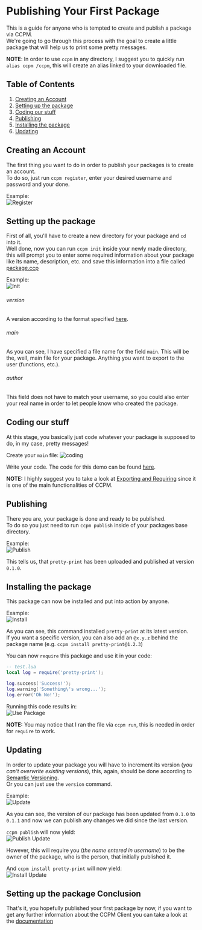 # Publishing Your First Package
This is a guide for anyone who is tempted to create and publish a package via CCPM.  
We're going to go through this process with the goal to create a little package that will help us to print some pretty messages.

**NOTE**: In order to use `ccpm` in any directory, I suggest you to quickly run `alias ccpm /ccpm`, this will create an alias linked to your downloaded file.

## Table of Contents
1. [Creating an Account](#section-register)
2. [Setting up the package](#section-setup)
3. [Coding our stuff](#section-code)
4. [Publishing](#section-publish)
5. [Installing the package](#section-install)
6. [Updating](#section-update)

## <a name="section-register"></a> Creating an Account
The first thing you want to do in order to publish your packages is to create an account.  
To do so, just run `ccpm register`, enter your desired username and password and your done.  

Example:  
![Register](http://i.imgur.com/frpQxsE.png)

## <a name="section-setup"></a> Setting up the package
First of all, you'll have to create a new directory for your package and `cd` into it.  
Well done, now you can run `ccpm init` inside your newly made directory, this will prompt you to enter some required information about your package like its name, description, etc. and save this information into a file called [package.ccp](https://github.com/schroffl/ccpm/blob/master/client/README.md#packageccp)  

Example:  
![Init](http://i.imgur.com/Ii1twmD.png)  

###### version
A version according to the format specified [here](http://semver.org/).

###### main
As you can see, I have specified a file name for the field `main`. This will be the, well, main file for your package. Anything you want to export to the user (functions, etc.).

###### author
This field does not have to match your username, so you could also enter your real name in order to let people know who created the package.

## <a name="section-code"></a> Coding our stuff
At this stage, you basically just code whatever your package is supposed to do, in my case, pretty messages!

Create your `main` file: ![coding](http://i.imgur.com/q0WMRdC.png)

Write your code. The code for this demo can be found [here](https://bitbucket.org/schroffl/pretty-print/src).

**NOTE:** I highly suggest you to take a look at [Exporting and Requiring](https://github.com/schroffl/ccpm/tree/master/client#exporting-and-requiring) since it is one of the main functionalities of CCPM.

## <a name="section-publish"></a> Publishing
There you are, your package is done and ready to be published.  
To do so you just need to run `ccpm publish` inside of your packages base directory.  

Example:  
![Publish](http://i.imgur.com/VZA1rbP.png)  

This tells us, that `pretty-print` has been uploaded and published at version `0.1.0`.

## <a name="section-install"></a> Installing the package
This package can now be installed and put into action by anyone.  

Example:  
![Install](http://i.imgur.com/OBpNKuZ.png)

As you can see, this command installed `pretty-print` at its latest version.  
If you want a specific version, you can also add an `@x.y.z` behind the package name (e.g. `ccpm install pretty-print@1.2.3`)

You can now `require` this package and use it in your code:
```lua
-- test.lua
local log = require('pretty-print');

log.success('Success!');
log.warning('Something\'s wrong...');
log.error('Oh No!');
```

Running this code results in:  
![Use Package](http://i.imgur.com/n8SjRsO.png)

**NOTE:** You may notice that I ran the file via `ccpm run`, this is needed in order for `require` to work.

## <a name="section-update"></a> Updating
In order to update your package you will have to increment its version (*you can't overwrite existing versions*), this, again, should be done according to [Semantic Versioning](http://semver.org/).  
Or you can just use the `version` command.  

Example:  
![Update](http://i.imgur.com/8pfFrSk.png)  

As you can see, the version of our package has been updated from `0.1.0` to `0.1.1` and now we can publish any changes we did since the last version.  

`ccpm publish` will now yield:  
![Publish Update](http://i.imgur.com/z5iYAmk.png)

However, this will require you (*the name entered in username*) to be the owner of the package, who is the person, that initially published it.

And `ccpm install pretty-print` will now yield:  
![Install Update](http://i.imgur.com/vFwa1GA.png)

## <a name="section-conclusion"></a> Setting up the package Conclusion
That's it, you hopefully published your first package by now, if you want to get any further information about the CCPM Client you can take a look at the [documentation](https://github.com/schroffl/ccpm/blob/master/client/README.md)